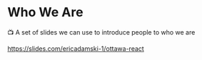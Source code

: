# Who We Are
📺 A set of slides we can use to introduce people to who we are

https://slides.com/ericadamski-1/ottawa-react
